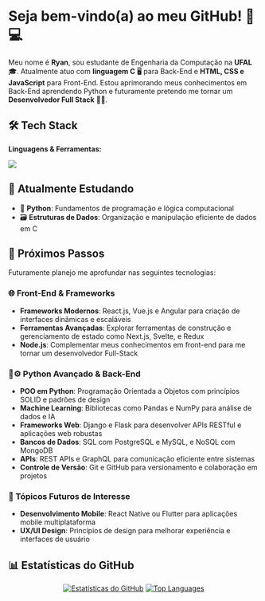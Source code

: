 # Seja bem-vindo(a) ao meu GitHub! 👋💻

Meu nome é **Ryan**, sou estudante de Engenharia da Computação na **UFAL** 🎓. Atualmente atuo com **linguagem C** 🖥️ para Back-End e **HTML, CSS e JavaScript** para Front-End. Estou aprimorando meus conhecimentos em Back-End aprendendo Python e futuramente pretendo me tornar um **Desenvolvedor Full Stack** 👨‍💻.

## 🛠️ Tech Stack

**Linguagens & Ferramentas:**

<img src="https://skillicons.dev/icons?i=html,css,js,c,python,github,vercel" />

## 📌 Atualmente Estudando

- 🐍 **Python**: Fundamentos de programação e lógica computacional
- 🗃️ **Estruturas de Dados**: Organização e manipulação eficiente de dados em C

## 🚀 Próximos Passos

Futuramente planejo me aprofundar nas seguintes tecnologias:

### 🌐 Front-End & Frameworks
- **Frameworks Modernos**: React.js, Vue.js e Angular para criação de interfaces dinâmicas e escaláveis
- **Ferramentas Avançadas**: Explorar ferramentas de construção e gerenciamento de estado como Next.js, Svelte, e Redux
- **Node.js**: Complementar meus conhecimentos em front-end para me tornar um desenvolvedor Full-Stack

### 🐍⚙️ Python Avançado & Back-End
- **POO em Python**: Programação Orientada a Objetos com princípios SOLID e padrões de design
- **Machine Learning**: Bibliotecas como Pandas e NumPy para análise de dados e IA
- **Frameworks Web**: Django e Flask para desenvolver APIs RESTful e aplicações web robustas
- **Bancos de Dados**: SQL com PostgreSQL e MySQL, e NoSQL com MongoDB
- **APIs**: REST APIs e GraphQL para comunicação eficiente entre sistemas
- **Controle de Versão**: Git e GitHub para versionamento e colaboração em projetos

### 📱 Tópicos Futuros de Interesse
- **Desenvolvimento Mobile**: React Native ou Flutter para aplicações mobile multiplataforma
- **UX/UI Design**: Princípios de design para melhorar experiência e interfaces de usuário

## 📊 Estatísticas do GitHub

<div align="center">
  
[![Estatísticas do GitHub](https://github-readme-stats.vercel.app/api?username=ryangs22&show_icons=true&count_private=true&hide_title=true&hide_border=true&theme=algolia)](https://github.com/ryangs22)
[![Top Languages](https://github-readme-stats.vercel.app/api/top-langs/?username=ryangs22&layout=compact&theme=algolia&hide_border=true)](https://github.com/ryangs22)

</div>
